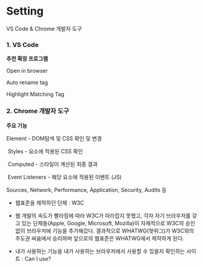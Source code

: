 # Setting

VS Code & Chrome 개발자 도구

### 1. VS Code

**추천 확장 프로그램**

Open in browser

Auto rename tag

Highlight Matching Tag



### 2. Chrome 개발자 도구

**주요 기능**

Element - DOM탐색 및 CSS 확인 및 변경

​	Styles - 요소에 적용된 CSS 확인

​	Computed - 스타일이 계산된 최종 결과

​	Event Listeners - 해당 요소에 적용된 이벤트 (JS)

Sources, Network, Performance, Application, Security, Audits 등



- 웹표준을 제작하던 단체 : W3C
- 웹 개발의 속도가 빨라짐에 따라 W3C가 따라잡지 못했고, 각자 자기 브라우저를 갖고 있는 단체들(Apple, Google, Microsoft, Mozilla)이 자체적으로 W3C의 승인 없이 브라우저에 기능을 추가해갔다. 결과적으로 WHATWG(왓위그)가 W3C와의 주도권 싸움에서 승리하며 앞으로의 웹표준은 WHATWG에서 제작하게 된다.



- 내가 사용하는 기능을 내가 사용하는 브라우저에서 사용할 수 있을지 확인하는 사이트 : Can I use?



